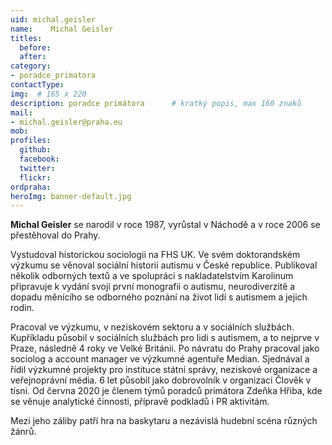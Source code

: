 ```yaml
---
uid: michal.geisler
name:    Michal Geisler
titles:
  before: 
  after:
category:                
- poradce_primatora
contactType: 
img:  # 165 x 220
description: poradce primátora    	# kratký popis, max 160 znaků
mail:
- michal.geisler@praha.eu
mob: 
profiles:
  github:       
  facebook:
  twitter: 		  
  flickr:		  
ordpraha: 
heroImg: banner-default.jpg  
---
```


**Michal Geisler** se narodil v roce 1987, vyrůstal v Náchodě a v roce 2006 se přestěhoval do Prahy.
 
Vystudoval historickou sociologii na FHS UK. Ve svém doktorandském výzkumu se věnoval sociální historii autismu v České republice. Publikoval několik odborných textů a ve spolupráci s nakladatelstvím Karolinum připravuje k vydání svoji první monografii o autismu, neurodiverzitě a dopadu měnícího se odborného poznání na život lidí s autismem a jejich rodin. 
 
Pracoval ve výzkumu, v neziskovém sektoru a v sociálních službách. 
Kupříkladu působil v sociálních službách pro lidi s autismem, a to nejprve v Praze, následně 4 roky ve Velké Británii. Po návratu do Prahy pracoval jako sociolog a account manager ve výzkumné agentuře Median. Sjednával a řídil výzkumné projekty pro instituce státní správy, neziskové organizace a veřejnoprávní média. 6 let působil jako dobrovolník v organizaci Člověk v tísni. Od června 2020 je členem týmů poradců primátora Zdeňka Hřiba, kde se věnuje analytické činnosti, přípravě podkladů i PR aktivitám.
 
Mezi jeho záliby patří hra na baskytaru a nezávislá hudební scéna různých žánrů. 
